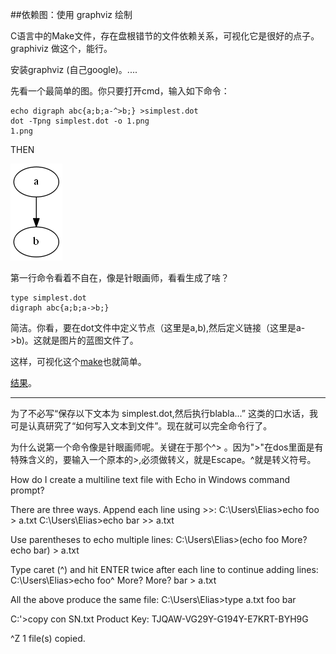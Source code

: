 ##依赖图：使用 graphviz 绘制

C语言中的Make文件，存在盘根错节的文件依赖关系，可视化它是很好的点子。 graphiviz 做这个，能行。

安装graphviz (自己google)。....

先看一个最简单的图。你只要打开cmd，输入如下命令：

	echo digraph abc{a;b;a-^>b;} >simplest.dot
	dot -Tpng simplest.dot -o 1.png
	1.png

THEN

![结果](1.png)

第一行命令看着不自在，像是针眼画师，看看生成了啥？

	type simplest.dot
	digraph abc{a;b;a->b;}

简洁。你看，要在dot文件中定义节点（这里是a,b),然后定义链接（这里是a->b)。这就是图片的蓝图文件了。

这样，可视化这个[make](GnuMakefile)也就简单。

[结果](deps.dot)。


-------------------

为了不必写“保存以下文本为 simplest.dot,然后执行blabla...” 这类的口水话，我可是认真研究了“如何写入文本到文件”。现在就可以完全命令行了。

为什么说第一个命令像是针眼画师呢。关键在于那个^> 。因为">"在dos里面是有特殊含义的，要输入一个原本的>,必须做转义，就是Escape。^就是转义符号。

How do I create a multiline text file with Echo in Windows command prompt?

There are three ways.
Append each line using >>:
C:\Users\Elias>echo foo > a.txt
C:\Users\Elias>echo bar >> a.txt

Use parentheses to echo multiple lines:
C:\Users\Elias>(echo foo
More? echo bar) > a.txt

Type caret (^) and hit ENTER twice after each line to continue adding lines:
C:\Users\Elias>echo foo^
More?
More? bar > a.txt

All the above produce the same file:
C:\Users\Elias>type a.txt
foo
bar

C:'>copy con SN.txt
Product Key: TJQAW-VG29Y-G194Y-E7KRT-BYH9G

^Z
 1 file(s) copied.

